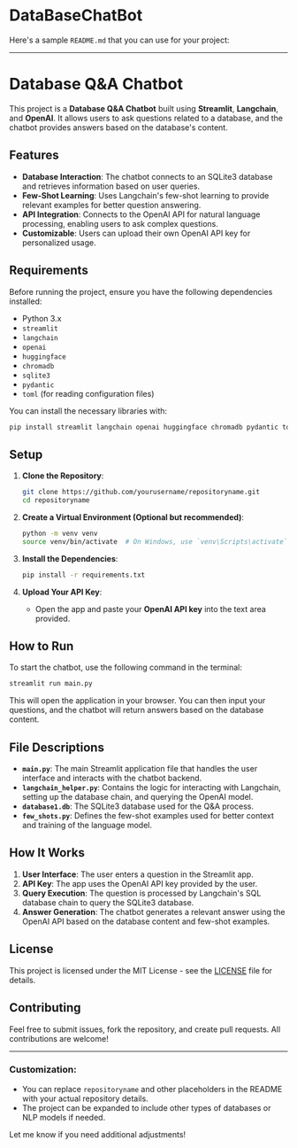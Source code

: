 # DataBaseChatBot

Here's a sample `README.md` that you can use for your project:

---

# Database Q&A Chatbot

This project is a **Database Q&A Chatbot** built using **Streamlit**, **Langchain**, and **OpenAI**. It allows users to ask questions related to a database, and the chatbot provides answers based on the database's content.

## Features

- **Database Interaction**: The chatbot connects to an SQLite3 database and retrieves information based on user queries.
- **Few-Shot Learning**: Uses Langchain's few-shot learning to provide relevant examples for better question answering.
- **API Integration**: Connects to the OpenAI API for natural language processing, enabling users to ask complex questions.
- **Customizable**: Users can upload their own OpenAI API key for personalized usage.

## Requirements

Before running the project, ensure you have the following dependencies installed:

- Python 3.x
- `streamlit`
- `langchain`
- `openai`
- `huggingface`
- `chromadb`
- `sqlite3`
- `pydantic`
- `toml` (for reading configuration files)

You can install the necessary libraries with:

```bash
pip install streamlit langchain openai huggingface chromadb pydantic toml
```

## Setup

1. **Clone the Repository**:
   ```bash
   git clone https://github.com/yourusername/repositoryname.git
   cd repositoryname
   ```

2. **Create a Virtual Environment (Optional but recommended)**:
   ```bash
   python -m venv venv
   source venv/bin/activate  # On Windows, use `venv\Scripts\activate`
   ```

3. **Install the Dependencies**:
   ```bash
   pip install -r requirements.txt
   ```

4. **Upload Your API Key**:
   - Open the app and paste your **OpenAI API key** into the text area provided.

## How to Run

To start the chatbot, use the following command in the terminal:

```bash
streamlit run main.py
```

This will open the application in your browser. You can then input your questions, and the chatbot will return answers based on the database content.

## File Descriptions

- **`main.py`**: The main Streamlit application file that handles the user interface and interacts with the chatbot backend.
- **`langchain_helper.py`**: Contains the logic for interacting with Langchain, setting up the database chain, and querying the OpenAI model.
- **`database1.db`**: The SQLite3 database used for the Q&A process.
- **`few_shots.py`**: Defines the few-shot examples used for better context and training of the language model.

## How It Works

1. **User Interface**: The user enters a question in the Streamlit app.
2. **API Key**: The app uses the OpenAI API key provided by the user.
3. **Query Execution**: The question is processed by Langchain's SQL database chain to query the SQLite3 database.
4. **Answer Generation**: The chatbot generates a relevant answer using the OpenAI API based on the database content and few-shot examples.

## License

This project is licensed under the MIT License - see the [LICENSE](LICENSE) file for details.

## Contributing

Feel free to submit issues, fork the repository, and create pull requests. All contributions are welcome!

---

### Customization:
- You can replace `repositoryname` and other placeholders in the README with your actual repository details.
- The project can be expanded to include other types of databases or NLP models if needed.

Let me know if you need additional adjustments!

